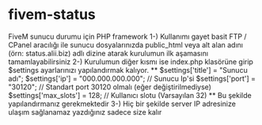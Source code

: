 # fivem-status
FiveM sunucu durumu için PHP framework
1-) Kullanımı gayet basit FTP / CPanel aracılığı ile sunucu dosyalarınızda public_html veya alt alan adını (örn: status.alii.biz) adlı dizine atarak kurulumun ilk aşamasını tamamlayabilirsiniz
2-) Kurulumun diğer kısmı ise index.php klasörüne girip $settings ayarlarınızı yapılandırmak kalıyor.
   **
    $settings['title'] = "Sunucu adı";
    $settings['ip'] = "000.000.000.000"; // Sunucu Ip'si
    $settings['port'] = "30120"; // Standart port 30120 olmalı (eğer değiştirilmediyse)
    $settings['max_slots'] = 128; // Kullanıcı slotu (Varsayılan 32)
   **
   Bu şekilde yapılandırmanız gerekmektedir 
3-) Hiç bir şekilde server IP adresinize ulaşım sağlanamaz yazdığınız sadece size kalır   
